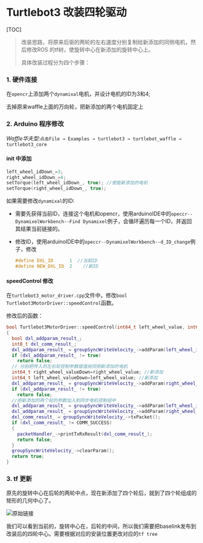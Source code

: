 # Turtlebot3 改装四轮驱动

[TOC]

> 改装思路，将原来后驱的两轮的左右速度分别复制给新添加的同侧电机，然后修改ROS 的tf树，使旋转中心在新添加的旋转中心上。
>
> 具体改装过程分为四个步骤：

### 1. 硬件连接

在`opencr`上添加两个`dynamixal`电机，并设计电机的ID为3和4;

去掉原来waffle上面的万向轮，把新添加的两个电机固定上

### 2. Arduino 程序修改

*Waffle华夫型*:`点击File → Examples → turtlebot3 → turtlebot_waffle → turtlebot3_core`

#### init 中添加

```c
left_wheel_idDown_=3;
right_wheel_idDown_=4;
setTorque(left_wheel_idDown_, true); //使能新添加的电机
setTorque(right_wheel_idDown_, true);
```

如果需要修改`dynamixal`的ID:

 - 需要先获得当前ID，连接这个电机和opencr，使用arduinoIDE中的`opeccr--DynamixelWorkbench--Find Dynamixel`例子，会循环遍历每一个ID，并返回其结果当前链接的。

 - 修改ID，使用arduinoIDE中的`opeccr--DynamixelWorkbench--d_ID_change`例子，修改

   ```c
   #define DXL_ID      1  //当前ID
   #define NEW_DXL_ID  2 	//新ID
   ```

#### speedControl 修改

在`turtlebot3_motor_driver.cpp`文件中，修改`bool Turtlebot3MotorDriver::speedControl`函数。

修改后的函数：

```c++
bool Turtlebot3MotorDriver::speedControl(int64_t left_wheel_value, int64_t right_wheel_value)
{
  bool dxl_addparam_result_;
  int8_t dxl_comm_result_;
  dxl_addparam_result_ = groupSyncWriteVelocity_->addParam(left_wheel_id_, (uint8_t*)&left_wheel_value);
  if (dxl_addparam_result_ != true)
    return false;
  // 分别把传入的左右轮控制参数赋值给同侧新添加的电机
  int64_t right_wheel_valueDown=right_wheel_value; //新添加
  int64_t left_wheel_valueDown=left_wheel_value; //新添加
  dxl_addparam_result_ = groupSyncWriteVelocity_->addParam(right_wheel_id_, (uint8_t*)&right_wheel_valueDown);
  if (dxl_addparam_result_ != true)
    return false;
  //把新添加的两个轮的参数加入到同步电机控制组中
  dxl_addparam_result_ = groupSyncWriteVelocity_->addParam(left_wheel_idDown_, (uint8_t*)&left_wheel_valueDown);  //新添加
  dxl_addparam_result_ = groupSyncWriteVelocity_->addParam(right_wheel_idDown_, (uint8_t*)&right_wheel_value);  //新添加
  dxl_comm_result_ = groupSyncWriteVelocity_->txPacket();
  if (dxl_comm_result_ != COMM_SUCCESS)
  {
    packetHandler_->printTxRxResult(dxl_comm_result_);
    return false;
  }
  groupSyncWriteVelocity_->clearParam();
  return true;
}
```

### 3. tf 更新

原先的旋转中心在后轮的两轮中点，现在新添加了四个轮后，就到了四个轮组成的矩形的几何中心了。

![原始链接](/home/lt/%E6%96%87%E6%A1%A3/%E7%AC%94%E8%AE%B0/data/tb2link_origin.png)

我们可以看到当前的，旋转中心在，后轮的中间，所以我们需要把baselink发布到改装后的四轮中心。需要根据对应的安装位置更改对应的`tf tree`



